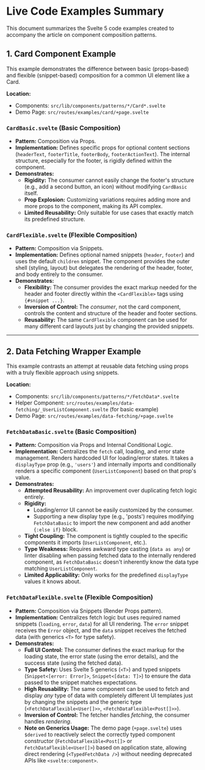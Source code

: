 # Live Code Examples Summary

This document summarizes the Svelte 5 code examples created to accompany the article on component composition patterns.

## 1. Card Component Example

This example demonstrates the difference between basic (props-based) and flexible (snippet-based) composition for a common UI element like a Card.

**Location:**

- Components: `src/lib/components/patterns/*/Card*.svelte`
- Demo Page: `src/routes/examples/card/+page.svelte`

### `CardBasic.svelte` (Basic Composition)

- **Pattern:** Composition via Props.
- **Implementation:** Defines specific props for optional content sections (`headerText`, `footerTitle`, `footerBody`, `footerActionText`). The internal structure, especially for the footer, is rigidly defined within the component.
- **Demonstrates:**
  - **Rigidity:** The consumer cannot easily change the footer's structure (e.g., add a second button, an icon) without modifying `CardBasic` itself.
  - **Prop Explosion:** Customizing variations requires adding more and more props to the component, making its API complex.
  - **Limited Reusability:** Only suitable for use cases that exactly match its predefined structure.

### `CardFlexible.svelte` (Flexible Composition)

- **Pattern:** Composition via Snippets.
- **Implementation:** Defines optional named snippets (`header`, `footer`) and uses the default `children` snippet. The component provides the outer shell (styling, layout) but delegates the rendering of the header, footer, and body entirely to the consumer.
- **Demonstrates:**
  - **Flexibility:** The consumer provides the exact markup needed for the header and footer directly within the `<CardFlexible>` tags using `{#snippet ...}`.
  - **Inversion of Control:** The _consumer_, not the card component, controls the content and structure of the header and footer sections.
  - **Reusability:** The same `CardFlexible` component can be used for many different card layouts just by changing the provided snippets.

---

## 2. Data Fetching Wrapper Example

This example contrasts an attempt at reusable data fetching using props with a truly flexible approach using snippets.

**Location:**

- Components: `src/lib/components/patterns/*/FetchData*.svelte`
- Helper Component: `src/routes/examples/data-fetching/_UserListComponent.svelte` (for basic example)
- Demo Page: `src/routes/examples/data-fetching/+page.svelte`

### `FetchDataBasic.svelte` (Basic Composition)

- **Pattern:** Composition via Props and Internal Conditional Logic.
- **Implementation:** Centralizes the `fetch` call, loading, and error state management. Renders hardcoded UI for loading/error states. It takes a `displayType` prop (e.g., `'users'`) and internally imports and conditionally renders a specific component (`UserListComponent`) based on that prop's value.
- **Demonstrates:**
  - **Attempted Reusability:** An improvement over duplicating fetch logic entirely.
  - **Rigidity:**
    - Loading/error UI cannot be easily customized by the consumer.
    - Supporting a new display type (e.g., 'posts') requires modifying `FetchDataBasic` to import the new component and add another `{:else if}` block.
  - **Tight Coupling:** The component is tightly coupled to the specific components it imports (`UserListComponent`, etc.).
  - **Type Weakness:** Requires awkward type casting (`data as any`) or linter disabling when passing fetched data to the internally rendered component, as `FetchDataBasic` doesn't inherently know the data type matching `UserListComponent`.
  - **Limited Applicability:** Only works for the predefined `displayType` values it knows about.

### `FetchDataFlexible.svelte` (Flexible Composition)

- **Pattern:** Composition via Snippets (Render Props pattern).
- **Implementation:** Centralizes fetch logic but uses required named snippets (`loading`, `error`, `data`) for all UI rendering. The `error` snippet receives the `Error` object, and the `data` snippet receives the fetched data (with generics `<T>` for type safety).
- **Demonstrates:**
  - **Full UI Control:** The consumer defines the exact markup for the loading state, the error state (using the error details), and the success state (using the fetched data).
  - **Type Safety:** Uses Svelte 5 generics (`<T>`) and typed snippets (`Snippet<[error: Error]>`, `Snippet<[data: T]>`) to ensure the data passed to the snippet matches expectations.
  - **High Reusability:** The same component can be used to fetch and display *any* type of data with completely different UI templates just by changing the snippets and the generic type (`<FetchDataFlexible<User[]>>`, `<FetchDataFlexible<Post[]>>`).
  - **Inversion of Control:** The fetcher handles *fetching*, the consumer handles *rendering*.
  - **Note on Generics Usage:** The demo page (`+page.svelte`) uses `$derived` to reactively select the correctly typed component constructor (`FetchDataFlexible<Post[]>` or `FetchDataFlexible<User[]>`) based on application state, allowing direct rendering (`<TypedFetchData />`) without needing deprecated APIs like `<svelte:component>`.